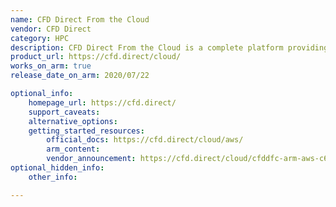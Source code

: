 ```yaml
---
name: CFD Direct From the Cloud
vendor: CFD Direct
category: HPC
description: CFD Direct From the Cloud is a complete platform providing OpenFOAM (open source computational fluid dynamics) and supporting software running on a long-term support (LTS) version of Ubuntu Linux.
product_url: https://cfd.direct/cloud/
works_on_arm: true
release_date_on_arm: 2020/07/22

optional_info:
    homepage_url: https://cfd.direct/
    support_caveats:
    alternative_options:
    getting_started_resources:
        official_docs: https://cfd.direct/cloud/aws/
        arm_content:
        vendor_announcement: https://cfd.direct/cloud/cfddfc-arm-aws-c6g/
optional_hidden_info:
    other_info:

---
```

